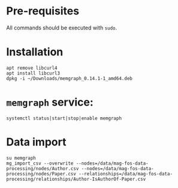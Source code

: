 # Pre-requisites

All commands should be executed with `sudo`.

# Installation
```
apt remove libcurl4
apt install libcurl3
dpkg -i ~/Downloads/memgraph_0.14.1-1_amd64.deb
```

# `memgraph` service:
```
systemctl status|start|stop|enable memgraph
```

# Data import
```
su memgraph
mg_import_csv --overwrite --nodes=/data/mag-fos-data-processing/nodes/Author.csv --nodes=/data/mag-fos-data-processing/nodes/Paper.csv --relationships=/data/mag-fos-data-processing/relationships/Author-IsAuthorOf-Paper.csv
```
